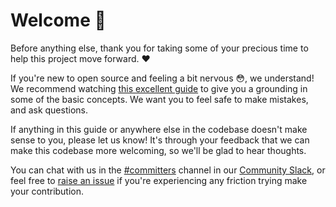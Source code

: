 # Welcome 💖

Before anything else, thank you for taking some of your precious time to help this project move forward. ❤️

If you're new to open source and feeling a bit nervous 😳, we understand! We recommend watching [this excellent guide](https://egghead.io/talks/git-how-to-make-your-first-open-source-contribution) to give you a grounding in some of the basic concepts. We want you to feel safe to make mistakes, and ask questions.

If anything in this guide or anywhere else in the codebase doesn't make sense to you, please let us know! It's through your feedback that we can make this codebase more welcoming, so we'll be glad to hear thoughts.

You can chat with us in the [#committers](https://cucumberbdd.slack.com/archives/C62D0FK0E) channel in our [Community Slack](https://cucumber.io/community#slack), or feel free to [raise an issue](issues/new?assignees=&labels=%3Abank%3A+debt&template=developer_experience.md&title=) if you're experiencing any friction trying make your contribution.
